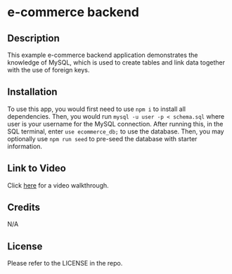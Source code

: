 # e-commerce backend

## Description

This example e-commerce backend application demonstrates the knowledge of MySQL, which is used to create tables and link data together with the use of foreign keys. 

## Installation

To use this app, you would first need to use `npm i` to install all dependencies. Then, you would run `mysql -u user -p < schema.sql` where user is your username for the MySQL connection. After running this, in the SQL terminal, enter `use ecommerce_db;` to use the database. Then, you may optionally use `npm run seed` to pre-seed the database with starter information.

## Link to Video

Click [here](https://drive.google.com/file/d/1OBcTlpv6AUF5JZI5pCAgdITCUUf0IdtS/view) for a video walkthrough.

## Credits

N/A

## License

Please refer to the LICENSE in the repo.